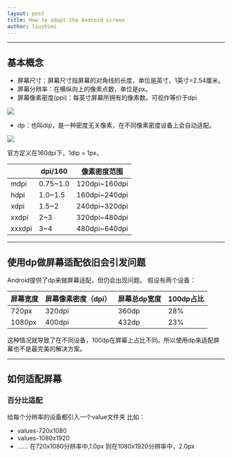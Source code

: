```yaml
---
layout: post
title: How to adapt the Android screen
author: liuzhimi
---
```

-----
## 基本概念
- 屏幕尺寸：屏幕尺寸指屏幕的对角线的长度，单位是英寸，1英寸=2.54厘米。
- 屏幕分辨率：在横纵向上的像素点数，单位是px。
- 屏幕像素密度(ppi)：每英寸屏幕所拥有的像素数。可视作等价于dpi

![](https://math.jianshu.com/math?formula=%E6%AF%8F%E8%8B%B1%E5%AF%B8%E6%89%80%E6%8B%A5%E6%9C%89%E7%9A%84%E5%83%8F%E7%B4%A0%E6%95%B0%E7%9B%AE_%7BPPI%7D%3D%5Cfrac%7B%5Csqrt%7B%E6%A8%AA%E5%90%91%5E2_%20%7Bpixel%7D%2B%20%E7%BA%B5%E5%90%91%5E2_%7Bpixel%7D%7D%7D%7B%E5%B1%8F%E5%B9%95%E5%B0%BA%E5%AF%B8_%7Binch%7D%7D)
- dp：也叫dip，是一种密度无关像素，在不同像素密度设备上会自动适配。

![](https://math.jianshu.com/math?formula=px%3Ddp*%5Cfrac%7Bdpi%7D%7B160%7D)

官方定义在160dpi下，1dip = 1px。 

|  | dpi/160 | 像素密度范围|
| ------ | ------ | ------ |
| mdpi | 0.75~1.0 | 120dpi~160dpi |
| hdpi | 1.0~1.5 | 160dpi~240dpi |
| xdpi | 1.5~2 | 240dpi~320dpi |
| xxdpi | 2~3 | 320dpi~480dpi |
| xxxdpi | 3~4 | 480dpi~640dpi |

---
## 使用dp做屏幕适配依旧会引发问题
Android提供了dp来做屏幕适配，但仍会出现问题。
假设有两个设备：

| 屏幕宽度 |屏幕像素密度（dpi）| 屏幕总dp宽度| 100dp占比|
| ------ | ------ | ------ | ------ |
| 720px | 320dpi|360dp| 28%|
| 1080px | 400dpi| 432dp|23%|

这种情况就导致了在不同设备，100dp在屏幕上占比不同。所以使用dp来适配屏幕也不是最完美的解决方案。

---
## 如何适配屏幕
### 百分比适配
给每个分辨率的设备都引入一个value文件夹
比如：
- values-720x1080
- values-1080x1920
- ......
在720x1080分辨率中,<dimen name="x1">1.0px</dimen>
则在1080x1920分辨率中，<dimen name="x1">2.0px</dimen>
